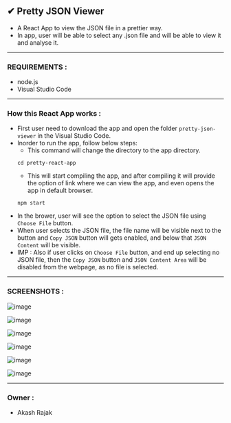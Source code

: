 
## ✔ Pretty JSON Viewer
- A React App to view the JSON file in a prettier way.
- In app, user will be able to select any .json file and will be able to view it and analyse it.

****

### REQUIREMENTS :
- node.js
- Visual Studio Code

****

### How this React App works :
- First user need to download the app and open the folder `pretty-json-viewer` in the Visual Studio Code.
- Inorder to run the app, follow below steps:
	- This command will change the directory to the app directory.
	```
	cd pretty-react-app
	```
	- This will start compiling the app, and after compiling it will provide the option of link where we can view the app, and even opens the app in default browser.
	```
	npm start
	```
- In the brower, user will see the option to select the JSON file using `Choose File` button.
- When user selects the JSON file, the file name will be visible next to the button and `Copy JSON` button will gets enabled, and below that `JSON Content` will be visible.
- IMP : Also if user clicks on `Choose File` button, and end up selecting no JSON file, then the `Copy JSON` button and `JSON Content Area` will be disabled from the webpage, as no file is selected.

****

### SCREENSHOTS :
![image](https://github.com/akash-rajak/Pretty-JSON-Viewer/assets/57003737/a1103fd9-c87a-4e98-a54c-7461b7be0b14)

![image](https://github.com/akash-rajak/Pretty-JSON-Viewer/assets/57003737/8dbffe4f-3f52-406c-ae92-379f706bd347)

![image](https://github.com/akash-rajak/Pretty-JSON-Viewer/assets/57003737/9969e383-908f-4bb7-a5d8-26ec8e49899e)

![image](https://github.com/akash-rajak/Pretty-JSON-Viewer/assets/57003737/5228e9a8-92df-4058-9d83-f23c1782a75e)

![image](https://github.com/akash-rajak/Pretty-JSON-Viewer/assets/57003737/b0e27a1a-41c6-4f51-b0d5-d49d1a13c0f9)

![image](https://github.com/akash-rajak/Pretty-JSON-Viewer/assets/57003737/f5253d94-768f-4bf2-aac0-697fbfdd7275)





****

### Owner :
- Akash Rajak


<!--  Readme given the React App by default---------------------------------------------
# Getting Started with Create React App

This project was bootstrapped with [Create React App](https://github.com/facebook/create-react-app).

## Available Scripts

In the project directory, you can run:

### `npm start`

Runs the app in the development mode.\
Open [http://localhost:3000](http://localhost:3000) to view it in your browser.

The page will reload when you make changes.\
You may also see any lint errors in the console.

### `npm test`

Launches the test runner in the interactive watch mode.\
See the section about [running tests](https://facebook.github.io/create-react-app/docs/running-tests) for more information.

### `npm run build`

Builds the app for production to the `build` folder.\
It correctly bundles React in production mode and optimizes the build for the best performance.

The build is minified and the filenames include the hashes.\
Your app is ready to be deployed!

See the section about [deployment](https://facebook.github.io/create-react-app/docs/deployment) for more information.

### `npm run eject`

**Note: this is a one-way operation. Once you `eject`, you can't go back!**

If you aren't satisfied with the build tool and configuration choices, you can `eject` at any time. This command will remove the single build dependency from your project.

Instead, it will copy all the configuration files and the transitive dependencies (webpack, Babel, ESLint, etc) right into your project so you have full control over them. All of the commands except `eject` will still work, but they will point to the copied scripts so you can tweak them. At this point you're on your own.

You don't have to ever use `eject`. The curated feature set is suitable for small and middle deployments, and you shouldn't feel obligated to use this feature. However we understand that this tool wouldn't be useful if you couldn't customize it when you are ready for it.

## Learn More

You can learn more in the [Create React App documentation](https://facebook.github.io/create-react-app/docs/getting-started).

To learn React, check out the [React documentation](https://reactjs.org/).

### Code Splitting

This section has moved here: [https://facebook.github.io/create-react-app/docs/code-splitting](https://facebook.github.io/create-react-app/docs/code-splitting)

### Analyzing the Bundle Size

This section has moved here: [https://facebook.github.io/create-react-app/docs/analyzing-the-bundle-size](https://facebook.github.io/create-react-app/docs/analyzing-the-bundle-size)

### Making a Progressive Web App

This section has moved here: [https://facebook.github.io/create-react-app/docs/making-a-progressive-web-app](https://facebook.github.io/create-react-app/docs/making-a-progressive-web-app)

### Advanced Configuration

This section has moved here: [https://facebook.github.io/create-react-app/docs/advanced-configuration](https://facebook.github.io/create-react-app/docs/advanced-configuration)

### Deployment

This section has moved here: [https://facebook.github.io/create-react-app/docs/deployment](https://facebook.github.io/create-react-app/docs/deployment)

### `npm run build` fails to minify

This section has moved here: [https://facebook.github.io/create-react-app/docs/troubleshooting#npm-run-build-fails-to-minify](https://facebook.github.io/create-react-app/docs/troubleshooting#npm-run-build-fails-to-minify)

-->
